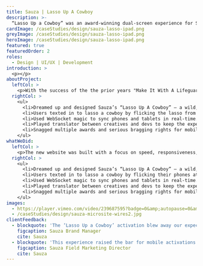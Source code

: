 ```yaml
---
title: Sauza | Lasso Up A Cowboy
description: >-
  “Lasso Up a Cowboy” was an award-winning dual-screen experience for Sauza. I led design and dev coordination, using WebSocket tech to let users flick lassos from their phones to an iPad for a chance to win prizes at tasting events.
cardImage: /caseStudies/design/sauza-lasso-ipad.png
greyImage: /caseStudies/design/sauza-lasso-ipad.png
heroImage: /caseStudies/design/sauza-lasso-ipad.png
featured: true              
featuredOrder: 2
roles:
  - Design | UI/UX | Development
introduction: >
  <p></p>
aboutProject:
  leftCol: >
    <p>With the success of the the prior years "Make It With A Lifeguard" my team and I brainstormed how we could take that experience further. The end result was "Lasso Up A Cowboy" dual screen experience. The way this experience worked was that the Sauza street team would set up an iPad at the tasting footprints. Users could text in to receive lasso's on their phone which paired with the iPad. You could then flick the lasso from your phone to the screen of the iPad to try and win a prize (a mobile coupon for Sauza Sparkling Margarita). I was the lead designer on this project as well as the go between the creative team and the developers to explain how we would utilize websocket technology to make this game a success! Really fun project for all involved as well as receiving multiple awards for top mobile web experience of 2016.</p>
  rightCol: >
    <ul>
      <li>Dreamed up and designed Sauza’s “Lasso Up A Cowboy” — a wild, dual-screen mobile game.</li>
      <li>Users texted in to lasso a cowboy by flicking the lasso from their phone to the screen of the iPad. Yeehaw.</li>
      <li>Used WebSocket magic to sync phones and tablets in real-time. No lag, just lasso.</li>
      <li>Played translator between creatives and devs to keep the experience smooth and on-brand.</li>
      <li>Snagged multiple awards and serious bragging rights for mobile web innovation.</li>
    </ul>
whatWeDid:
  leftCol: >
    <p>The new website was built with a focus on speed, responsiveness, and usability.</p>
  rightCol: >
    <ul>
      <li>Dreamed up and designed Sauza’s “Lasso Up A Cowboy” — a wild, dual-screen mobile game.</li>
      <li>Users texted in to lasso a cowboy by flicking their phones at an iPad. Yeehaw.</li>
      <li>Used WebSocket magic to sync phones and tablets in real-time. No lag, just lasso.</li>
      <li>Played translator between creatives and devs to keep the experience smooth and on-brand.</li>
      <li>Snagged multiple awards and serious bragging rights for mobile web innovation in 2016.</li>
    </ul>
images:
  - https://player.vimeo.com/video/239687595?badge=0&amp;autopause=0&amp;player_id=0&amp;app_id=58479
  - /caseStudies/design/sauza-microsite-wires2.jpg
clientFeedback:
  - blockquote: 'The ‘Lasso Up a Cowboy’ activation blew away our expectations. Not only was it incredibly fun and on-brand, but it helped us exceed our campaign engagement goals by over 30%. Our team couldn’t be happier with how it turned out.'
    figcaption: Sauza Brand Manager
    cite: Sauza
  - blockquote: 'This experience raised the bar for mobile activations. The creativity, interactivity, and execution made it a standout at every event — and the results backed it up. We saw a huge uptick in participation and coupon redemptions.'
    figcaption: Sauza Field Marketing Director
    cite: Sauza
---
```

